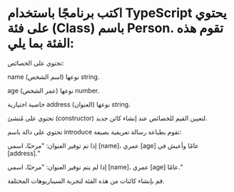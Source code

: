 # اكتب برنامجًا باستخدام TypeScript يحتوي على فئة (Class) باسم Person. تقوم هذه الفئة بما يلي:

تحتوي على الخصائص:

name (اسم الشخص) نوعها string.

age (عمر الشخص) نوعها number.

خاصية اختيارية address (العنوان) نوعها string.

تحتوي على مُنشئ (constructor) لتعيين القيم للخصائص عند إنشاء كائن جديد.

تحتوي على دالة باسم introduce تقوم بطباعة رسالة تعريفية بصيغة:

إذا تم توفير العنوان: "مرحبًا، اسمي 
[name]، عمري [age] عامًا وأعيش في [address]."

إذا لم يتم توفير العنوان: "مرحبًا، اسمي 
[name]، عمري [age] عامًا."

قم بإنشاء كائنات من هذه الفئة لتجربة السيناريوهات المختلفة.